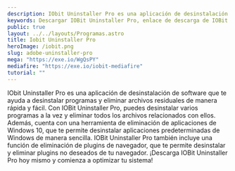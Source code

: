 ```yaml
---
description: IObit Uninstaller Pro es una aplicación de desinstalación de software que te ayuda a desinstalar programas y eliminar archivos residuales de manera rápida y fácil.
keywords: Descargar IOBit Uninstaller Pro, enlace de descarga de IOBit Uninstaller Pro, descarga gratuita de IOBit Uninstaller Pro, descarga de prueba de IOBit Uninstaller Pro, descarga de IOBit Uninstaller Pro para Windows, descarga de IOBit Uninstaller Pro para Mac, descarga de IOBit Uninstaller Pro con crack, descarga completa de IOBit Uninstaller Pro, descarga de torrent de IOBit Uninstaller Pro, descarga de IOBit Uninstaller Pro con clave de serie, descarga de IOBit Uninstaller Pro para estudiantes, descarga de IOBit Uninstaller Pro con clave de activación, instalador fuera de línea de descarga de IOBit Uninstaller Pro, descarga de IOBit Uninstaller Pro con clave de licencia
public: true
layout: ../../layouts/Programas.astro
title: Iobit Uninstaller Pro
heroImage: /iobit.png
slug: adobe-uninstaller-pro
mega: "https://exe.io/WgQsPY"
mediafire: "https://exe.io/iobit-mediafire"
tutorial: ""
---
```


IObit Uninstaller Pro es una aplicación de desinstalación de software que te ayuda a desinstalar programas y eliminar archivos residuales de manera rápida y fácil. Con IOBit Uninstaller Pro, puedes desinstalar varios programas a la vez y eliminar todos los archivos relacionados con ellos. Además, cuenta con una herramienta de eliminación de aplicaciones de Windows 10, que te permite desinstalar aplicaciones predeterminadas de Windows de manera sencilla. IOBit Uninstaller Pro también incluye una función de eliminación de plugins de navegador, que te permite desinstalar y eliminar plugins no deseados de tu navegador. ¡Descarga IOBit Uninstaller Pro hoy mismo y comienza a optimizar tu sistema!
